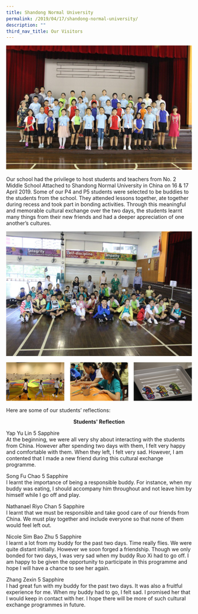 ```yaml
---
title: Shandong Normal University
permalink: /2019/04/17/shandong-normal-university/
description: ""
third_nav_title: Our Visitors
---
```


![](/images/IMG_8188-1024x683.jpeg)

<p>Our school had the privilege to host students and teachers from No. 2 Middle School Attached to Shandong Normal University in China on 16 & 17 April 2019. Some of our P4 and P5 students were selected to be buddies to the students from the school. They attended lessons together, ate together during recess and took part in bonding activities. Through this meaningful and memorable cultural exchange over the two days, the students learnt many things from their new friends and had a deeper appreciation of one another’s cultures.</p>

![](/images/IMG_8339-1024x683.jpeg)

![](/images/shandong.jpg)

<p>Here are some of our students&rsquo; reflections:</p>
<p style="text-align: center;"><strong>Students' Reflection</strong></p>
<p>Yap Yu Lin 5 Sapphire<br>At the beginning, we were all very shy about interacting with the students from China. However after spending two days with them, I felt very happy and comfortable with them. When they left, I felt very sad. However, I am contented that I made a new friend during this cultural exchange programme.</p>
<p>Song Fu Chao 5 Sapphire<br>I learnt the importance of being a responsible buddy. For instance, when my buddy was eating, I should accompany him throughout and not leave him by himself while I go off and play.</p>
<p>Nathanael Riyo Chan 5 Sapphire<br>I learnt that we must be responsible and take good care of our friends from China. We must play together and include everyone so that none of them would feel left out.</p>
<p>Nicole Sim Bao Zhu 5 Sapphire<br>I learnt a lot from my buddy for the past two days. Time really flies. We were quite distant initially. However we soon forged a friendship. Though we only bonded for two days, I was very sad when my buddy Ruo Xi had to go off. I am happy to be given the opportunity to participate in this programme and hope I will have a chance to see her again.</p>
<p>Zhang Zexin 5 Sapphire<br>I had great fun with my buddy for the past two days. It was also a fruitful experience for me. When my buddy had to go, I felt sad. I promised her that I would keep in contact with her. I hope there will be more of such cultural exchange programmes in future.</p>